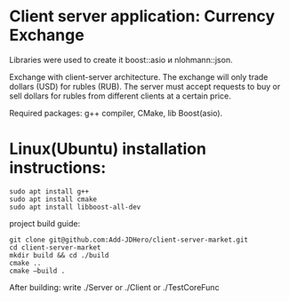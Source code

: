 # Client server application: Currency Exchange 

Libraries were used to create it boost::asio и nlohmann::json.

Exchange with client-server architecture. The exchange will only trade dollars (USD) for rubles (RUB).
The server must accept requests to buy or sell dollars for rubles from different clients at a certain price.


Required packages: g++ compiler, CMake,  lib Boost(asio).

# Linux(Ubuntu) installation instructions:
```
sudo apt install g++
sudo apt install cmake
sudo apt install libboost-all-dev
```

project build guide:

```
git clone git@github.com:Add-JDHero/client-server-market.git  
cd client-server-market  
mkdir build && cd ./build  
cmake ..  
cmake —build .
```  

After building: write ./Server or ./Client or ./TestCoreFunc



